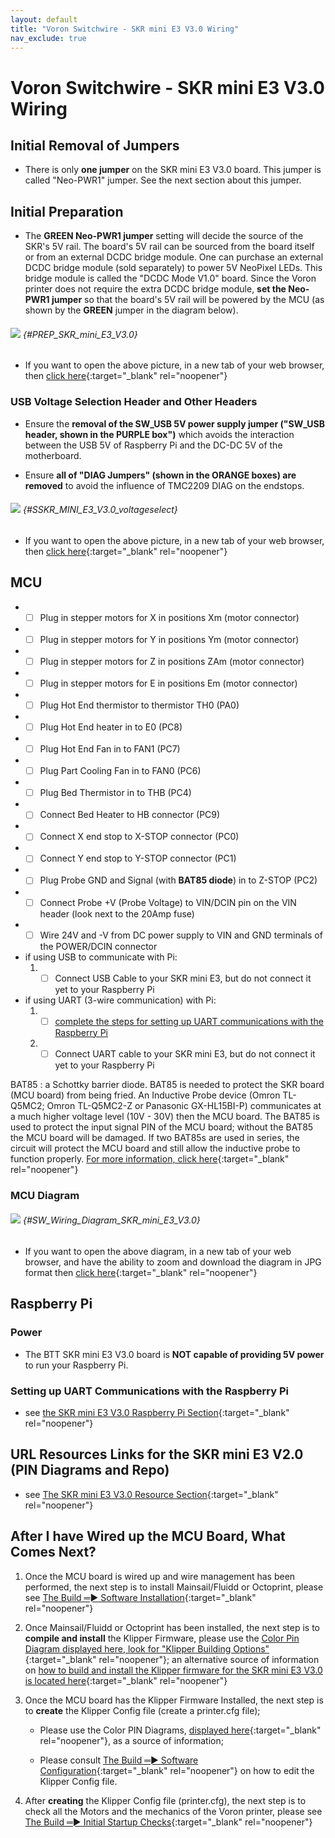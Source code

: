 ```yaml
---
layout: default
title: "Voron Switchwire - SKR mini E3 V3.0 Wiring"
nav_exclude: true
---
```


# Voron Switchwire - SKR mini E3 V3.0 Wiring

## Initial Removal of Jumpers

* There is only **one jumper** on the SKR mini E3 V3.0 board. This jumper is called "Neo-PWR1" jumper.  See the next section about this jumper.

## Initial Preparation

* The **<span class="color-blind-green">GREEN Neo-PWR1 jumper</span>** setting will decide the source of the SKR's 5V rail. The board's 5V rail can be sourced from the board itself or from an external DCDC bridge module.  One can purchase an external DCDC bridge module (sold separately) to power 5V NeoPixel LEDs.  This bridge module is called the "DCDC Mode V1.0" board. Since the Voron printer does not require the extra DCDC bridge module, **set the Neo-PWR1 jumper** so that the board's 5V rail will be powered by the MCU (as shown by the **<span class="color-blind-green">GREEN</span>** jumper in the diagram below).

###### ![](./images/SKR_mini_E3_V3.0_for_Prep_and_Wiring_Diagram_150.png) {#PREP_SKR_mini_E3_V3.0}

* If you want to open the above picture, in a new tab of your web browser, then [click here](./images/SKR_mini_E3_V3.0_for_Prep_and_Wiring_Diagram_150.png){:target="_blank" rel="noopener"}

### USB Voltage Selection Header and Other Headers

* Ensure the **removal of the SW_USB 5V power supply jumper ("SW_USB header, shown in the <span class="color-blind-purple">PURPLE box</span>")** which avoids the interaction between the USB 5V of Raspberry Pi and the DC-DC 5V of the motherboard.

* Ensure **all of "DIAG Jumpers" (shown in the <span class="color-blind-orange">ORANGE boxes</span>) are removed** to avoid the influence of TMC2209 DIAG on the endstops.

###### ![](./images/SKR_MINI_E3_V3.0_voltageselect.png) {#SSKR_MINI_E3_V3.0_voltageselect}

* If you want to open the above picture, in a new tab of your web browser, then [click here](./images/SKR_MINI_E3_V3.0_voltageselect.png){:target="_blank" rel="noopener"}

## MCU

* - [ ] Plug in stepper motors for X in positions Xm (motor connector)
* - [ ] Plug in stepper motors for Y in positions Ym (motor connector)
* - [ ] Plug in stepper motors for Z in positions ZAm (motor connector)
* - [ ] Plug in stepper motors for E in positions Em (motor connector)
* - [ ] Plug Hot End thermistor to thermistor TH0 (PA0)
* - [ ] Plug Hot End heater in to E0 (PC8)
* - [ ] Plug Hot End Fan in to FAN1 (PC7)
* - [ ] Plug Part Cooling Fan in to FAN0 (PC6)
* - [ ] Plug Bed Thermistor in to THB (PC4)
* - [ ] Connect Bed Heater to HB connector (PC9)
* - [ ] Connect X end stop to X-STOP connector (PC0)
* - [ ] Connect Y end stop to Y-STOP connector (PC1)
* - [ ] Plug Probe GND and Signal (with&nbsp;**BAT85 diode**) in to Z-STOP (PC2)
* - [ ] Connect Probe +V (Probe Voltage) to VIN/DCIN pin on the VIN header (look next to the 20Amp fuse)
* - [ ] Wire 24V and -V from DC power supply to VIN and GND terminals of the POWER/DCIN connector
* if using USB to communicate with Pi:
    1. - [ ] Connect USB Cable to your SKR mini E3, but do not connect it yet to your Raspberry Pi
* if using UART (3-wire communication) with Pi:
    1. - [ ] [complete the steps for setting up UART communications with the Raspberry Pi](#setting-up-uart-communications-with-the-raspberry-pi)
    2. - [ ] Connect UART cable to your SKR mini E3, but do not connect it yet to your Raspberry Pi

BAT85
: a Schottky barrier diode. BAT85 is needed to protect the SKR board (MCU board) from being fried.  An Inductive Probe device (Omron TL-Q5MC2; Omron TL-Q5MC2-Z or Panasonic GX-HL15BI-P) communicates at a much higher voltage level (10V - 30V) then the MCU board.  The BAT85 is used to protect the input signal PIN of the MCU board; without the BAT85 the MCU board will be damaged.  If two BAT85s are used in series, the circuit will protect the MCU board and still allow the inductive probe to function properly. [For more information, click here](./index#bat85-diode){:target="_blank" rel="noopener"}

### MCU Diagram

###### ![](./images/SW_Wiring_Diagram_SKR_mini_E3_V3.0_150.jpg) {#SW_Wiring_Diagram_SKR_mini_E3_V3.0}

* <span class="fs_percent_110">If you want to open the above diagram, in a new tab of your web browser, and have the ability to zoom and download the diagram in JPG format then [click here](./images/SW_Wiring_Diagram_SKR_mini_E3_V3.0_150.jpg){:target="_blank" rel="noopener"}</span>

## Raspberry Pi

### Power
* The BTT SKR mini E3 V3.0 board is **NOT capable of providing 5V power** to run your Raspberry Pi.

### Setting up UART Communications with the Raspberry Pi

* see [the SKR mini E3 V3.0 Raspberry Pi Section](./skr_miniE3v30_RaspberryPi#raspberry-pi){:target="_blank" rel="noopener"}

<div>

<!--### The Klipper Configuration file for SKR Mini E3 V3.0

The Klipper Configuration file from VoronDesign/Voron-Switchwire GitHub Repo for SKR Mini E3 V3.0 board is [located here](https://github.com/VoronDesign/Voron-Switchwire/blob/master/Firmware/xxxxxxxskr_mini_e3_v3_config.cfg)
-->

</div>

## URL Resources Links for the SKR mini E3 V2.0 (PIN Diagrams and Repo)

* see [The SKR mini E3 V3.0 Resource Section](./mini_e3_v30_Resources#color-pin-diagram-for-skr-mini-e3-v30){:target="_blank" rel="noopener"}

## After I have Wired up the MCU Board, What Comes Next?

1. Once the MCU board is wired up and wire management has been performed, the next step is to install Mainsail/Fluidd or Octoprint, please see [The Build ═► Software Installation](../../build/software/index#software-installation){:target="_blank" rel="noopener"}

2. Once Mainsail/Fluidd or Octoprint has been installed, the next step is to **compile and install** the Klipper Firmware, please use the [Color Pin Diagram displayed here, look for "Klipper Building Options"](./images/SKR_mini_E3_V3.0_Color_PIN_diagram_300.pdf){:target="_blank" rel="noopener"}; an alternative source of information on [how to build and install the Klipper firmware for the SKR mini E3 V3.0 is located here](https://github.com/bigtreetech/BIGTREETECH-SKR-mini-E3/tree/master/firmware/V3.0/Klipper#how-to-use-klipper-on-skr-mini-e3-v30){:target="_blank" rel="noopener"}

3. Once the MCU board has the Klipper Firmware Installed, the next step is to **create** the Klipper Config file (create a printer.cfg file);

    * Please use the Color PIN Diagrams, [displayed here](./mini_e3_v30_Resources#color-pin-diagram-for-skr-mini-e3-v30){:target="_blank" rel="noopener"}, as a source of information;

    * Please consult [The Build ═► Software Configuration](../../build/software/configuration#software-configuration){:target="_blank" rel="noopener"} on how to edit the Klipper Config file.

4. After **creating** the Klipper Config file (printer.cfg), the next step is to check all the Motors and the mechanics of the Voron printer, please see [The Build ═► Initial Startup Checks](../../build/startup/index#initial-startup-checks){:target="_blank" rel="noopener"}